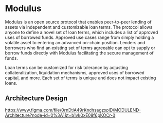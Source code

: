 # Modulus
Modulus is an open source protocol that enables peer-to-peer lending of assets via independent and customizable loan terms. The protocol allows anyone to define a novel set of loan terms, which includes a list of approved uses of borrowed funds. Approved use cases range from simply holding a volatile asset to entering an advanced on-chain position. Lenders and borrowers who find an existing set of terms agreeable can opt to supply or borrow funds directly with Modulus facilitating the secure management of funds.

Loan terms can be customized for risk tolerance by adjusting collateralization, liquidation mechanisms, approved uses of borrowed capital, and more. Each set of terms is unique and does not impact existing loans.

## Architecture Design
https://www.figma.com/file/0rnDtlA49rKndhsagzxplD/MODULEND-Architecture?node-id=0%3A1&t=b1vk0xE08f6pKOCr-0
